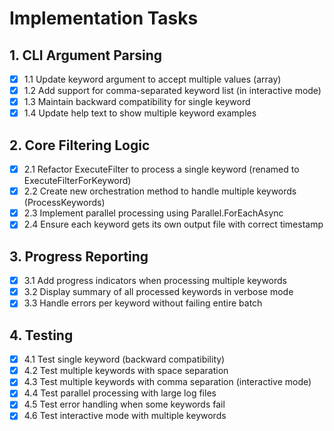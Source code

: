 # Implementation Tasks

## 1. CLI Argument Parsing
- [x] 1.1 Update keyword argument to accept multiple values (array)
- [x] 1.2 Add support for comma-separated keyword list (in interactive mode)
- [x] 1.3 Maintain backward compatibility for single keyword
- [x] 1.4 Update help text to show multiple keyword examples

## 2. Core Filtering Logic
- [x] 2.1 Refactor ExecuteFilter to process a single keyword (renamed to ExecuteFilterForKeyword)
- [x] 2.2 Create new orchestration method to handle multiple keywords (ProcessKeywords)
- [x] 2.3 Implement parallel processing using Parallel.ForEachAsync
- [x] 2.4 Ensure each keyword gets its own output file with correct timestamp

## 3. Progress Reporting
- [x] 3.1 Add progress indicators when processing multiple keywords
- [x] 3.2 Display summary of all processed keywords in verbose mode
- [x] 3.3 Handle errors per keyword without failing entire batch

## 4. Testing
- [x] 4.1 Test single keyword (backward compatibility)
- [x] 4.2 Test multiple keywords with space separation
- [x] 4.3 Test multiple keywords with comma separation (interactive mode)
- [x] 4.4 Test parallel processing with large log files
- [x] 4.5 Test error handling when some keywords fail
- [x] 4.6 Test interactive mode with multiple keywords
